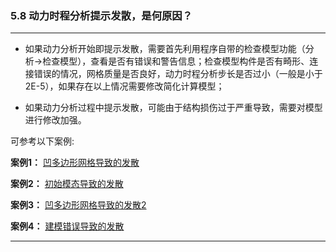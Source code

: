 ﻿### 5.8  动力时程分析提示发散，是何原因？
---

* 如果动力分析开始即提示发散，需要首先利用程序自带的检查模型功能（分析->检查模型），查看是否有错误和警告信息；检查模型构件是否有畸形、连接错误的情况，网格质量是否良好，动力时程分析步长是否过小（一般是小于2E-5），如果存在以上情况需要修改简化计算模型；

* 如果动力分析过程中提示发散，可能由于结构损伤过于严重导致，需要对模型进行修改加强。

可参考以下案例:

**案例1：** [凹多边形网格导致的发散](案例1.md)

**案例2：** [初始模态导致的发散](案例2.md)

**案例3：** [凹多边形网格导致的发散2](案例3.md)

**案例4：** [建模错误导致的发散](案例4.md)

---
